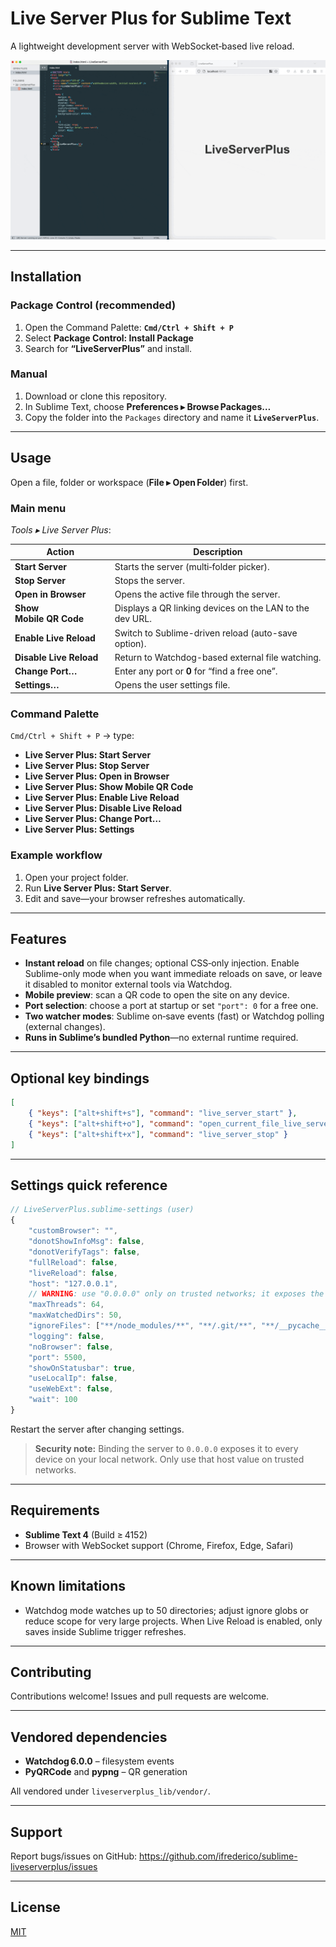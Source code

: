 # Live Server Plus for Sublime Text

A lightweight development server with WebSocket‑based live reload.

![Live Server Plus Demo](./images/liveserverplus1.gif)

---

## Installation

### Package Control (recommended)

1. Open the Command Palette: **`Cmd/Ctrl + Shift + P`**  
2. Select **Package Control: Install Package**  
3. Search for **“LiveServerPlus”** and install.

### Manual

1. Download or clone this repository.  
2. In Sublime Text, choose **Preferences ▸ Browse Packages…**  
3. Copy the folder into the `Packages` directory and name it **`LiveServerPlus`**.

---

## Usage

Open a file, folder or workspace (**File ▸ Open Folder**) first.

### Main menu

*Tools ▸ Live Server Plus*:

| Action | Description |
| ------ | ----------- |
| **Start Server** | Starts the server (multi‑folder picker). |
| **Stop Server** | Stops the server. |
| **Open in Browser** | Opens the active file through the server. |
| **Show Mobile QR Code** | Displays a QR linking devices on the LAN to the dev URL. |
| **Enable Live Reload** | Switch to Sublime-driven reload (auto-save option). |
| **Disable Live Reload** | Return to Watchdog-based external file watching. |
| **Change Port…** | Enter any port or **0** for “find a free one”. |
| **Settings…** | Opens the user settings file. |

### Command Palette

`Cmd/Ctrl + Shift + P` → type:

- **Live Server Plus: Start Server**  
- **Live Server Plus: Stop Server**  
- **Live Server Plus: Open in Browser**  
- **Live Server Plus: Show Mobile QR Code**  
- **Live Server Plus: Enable Live Reload**  
- **Live Server Plus: Disable Live Reload**  
- **Live Server Plus: Change Port…**  
- **Live Server Plus: Settings**

### Example workflow

1. Open your project folder.  
2. Run **Live Server Plus: Start Server**.  
3. Edit and save—your browser refreshes automatically.

---

## Features

- **Instant reload** on file changes; optional CSS‑only injection. Enable Sublime-only mode when you want immediate reloads on save, or leave it disabled to monitor external tools via Watchdog.  
- **Mobile preview**: scan a QR code to open the site on any device.  
- **Port selection**: choose a port at startup or set `"port": 0` for a free one.  
- **Two watcher modes**: Sublime on‑save events (fast) or Watchdog polling (external changes). 
- **Runs in Sublime’s bundled Python**—no external runtime required.

---

## Optional key bindings

```json
[
    { "keys": ["alt+shift+s"], "command": "live_server_start" },
    { "keys": ["alt+shift+o"], "command": "open_current_file_live_server" },
    { "keys": ["alt+shift+x"], "command": "live_server_stop" }
]
```

---

## Settings quick reference

```js
// LiveServerPlus.sublime-settings (user)
{
    "customBrowser": "",
    "donotShowInfoMsg": false,
    "donotVerifyTags": false,
    "fullReload": false,
    "liveReload": false,
    "host": "127.0.0.1",
    // WARNING: use "0.0.0.0" only on trusted networks; it exposes the server to your LAN.
    "maxThreads": 64,
    "maxWatchedDirs": 50,
    "ignoreFiles": ["**/node_modules/**", "**/.git/**", "**/__pycache__/**"],
    "logging": false,
    "noBrowser": false,
    "port": 5500,
    "showOnStatusbar": true,
    "useLocalIp": false,
    "useWebExt": false,
    "wait": 100
}
```

Restart the server after changing settings.

> **Security note:** Binding the server to `0.0.0.0` exposes it to every device on your local network. Only use that host value on trusted networks.

---

## Requirements

- **Sublime Text 4** (Build ≥ 4152)  
- Browser with WebSocket support (Chrome, Firefox, Edge, Safari)

---

## Known limitations

- Watchdog mode watches up to 50 directories; adjust ignore globs or reduce scope for very large projects. When Live Reload is enabled, only saves inside Sublime trigger refreshes.

---

## Contributing

Contributions welcome! Issues and pull requests are welcome.

---

## Vendored dependencies

- **Watchdog 6.0.0** – filesystem events  
- **PyQRCode** and **pypng** – QR generation  

All vendored under `liveserverplus_lib/vendor/`.

---

## Support

Report bugs/issues on GitHub: <https://github.com/ifrederico/sublime-liveserverplus/issues>

---

## License

[MIT](./LICENSE)
